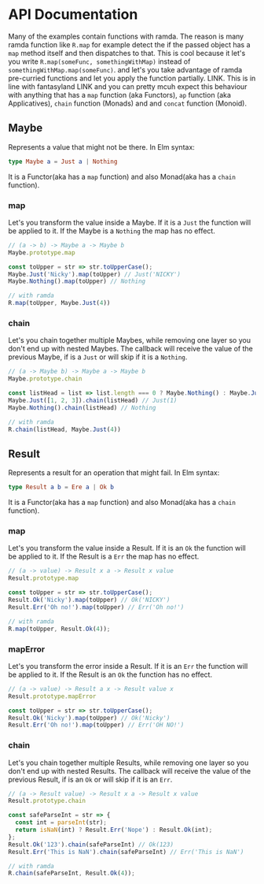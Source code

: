 # API Documentation

Many of the examples contain functions with ramda. The reason is many ramda
function like `R.map` for example detect the if the passed object has a `map`
method itself and then dispatches to that. This is cool because it let's you
write `R.map(someFunc, somethingWithMap)` instead of `somethingWithMap.map(someFunc)`.
and let's you take advantage of ramda pre-curried functions and let you apply
the function partially. LINK. This is in line with fantasyland LINK and you
can pretty mcuh expect this behaviour with anything that has a `map` function
(aka Functors), `ap` function (aka Applicatives), `chain` function (Monads) and
and `concat` function (Monoid).

## Maybe

Represents a value that might not be there. In Elm syntax:
```elm
type Maybe a = Just a | Nothing
```
It is a Functor(aka has a `map` function) and also Monad(aka has a `chain` function).

### map

Let's you transform the value inside a Maybe. If it is a `Just` the function
will be applied to it. If the Maybe is a `Nothing` the map has no effect.

```js
// (a -> b) -> Maybe a -> Maybe b
Maybe.prototype.map

const toUpper = str => str.toUpperCase();
Maybe.Just('Nicky').map(toUpper) // Just('NICKY')
Maybe.Nothing().map(toUpper) // Nothing

// with ramda
R.map(toUpper, Maybe.Just(4))
```

### chain

Let's you chain together multiple Maybes, while removing one layer so you don't
end up with nested Maybes. The callback will receive the value of the previous
Maybe, if is a `Just` or will skip if it is a `Nothing`.

```js
// (a -> Maybe b) -> Maybe a -> Maybe b
Maybe.prototype.chain

const listHead = list => list.length === 0 ? Maybe.Nothing() : Maybe.Just(list[0])
Maybe.Just([1, 2, 3]).chain(listHead) // Just(1)
Maybe.Nothing().chain(listHead) // Nothing

// with ramda
R.chain(listHead, Maybe.Just(4))
```

## Result

Represents a result for an operation that might fail. In Elm syntax:
```elm
type Result a b = Ere a | Ok b
```
It is a Functor(aka has a `map` function) and also Monad(aka has a `chain` function).

### map

Let's you transform the value inside a Result. If it is an `Ok` the function
will be applied to it. If the Result is a `Err` the map has no effect.

```js
// (a -> value) -> Result x a -> Result x value
Result.prototype.map

const toUpper = str => str.toUpperCase();
Result.Ok('Nicky').map(toUpper) // Ok('NICKY')
Result.Err('Oh no!').map(toUpper) // Err('Oh no!')

// with ramda
R.map(toUpper, Result.Ok(4));
```

### mapError
Let's you transform the error inside a Result. If it is an `Err` the function
will be applied to it. If the Result is an `Ok` the function has no effect.

```js
// (a -> value) -> Result a x -> Result value x
Result.prototype.mapError

const toUpper = str => str.toUpperCase();
Result.Ok('Nicky').map(toUpper) // Ok('Nicky')
Result.Err('Oh no!').map(toUpper) // Err('OH NO!')
```

### chain

Let's you chain together multiple Results, while removing one layer so you don't
end up with nested Results. The callback will receive the value of the previous
Result, if is an `Ok` or will skip if it is an `Err`.

```js
// (a -> Result value) -> Result x a -> Result x value
Result.prototype.chain

const safeParseInt = str => {
  const int = parseInt(str);
  return isNaN(int) ? Result.Err('Nope') : Result.Ok(int);
};
Result.Ok('123').chain(safeParseInt) // Ok(123)
Result.Err('This is NaN').chain(safeParseInt) // Err('This is NaN')

// with ramda
R.chain(safeParseInt, Result.Ok(4));
```


